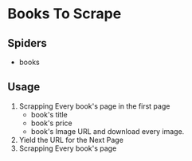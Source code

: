 # Books To Scrape

## Spiders 
* books 

## Usage 
1. Scrapping Every book's page in the first page 
	- book's title 
	- book's price 
	- book's Image URL and download every image. 
2. Yield the URL for the Next Page 
3. Scrapping Every book's page 
